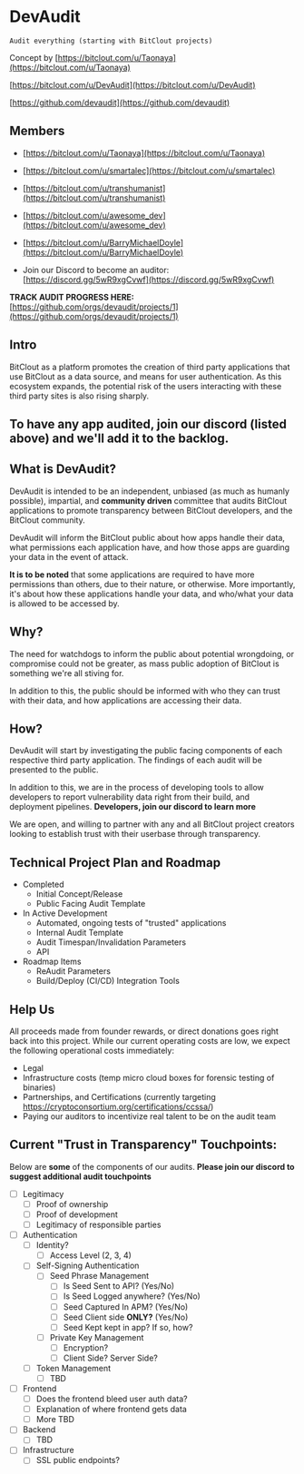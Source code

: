 # DevAudit

    Audit everything (starting with BitClout projects)


Concept by [https://bitclout.com/u/Taonaya](https://bitclout.com/u/Taonaya)

[https://bitclout.com/u/DevAudit](https://bitclout.com/u/DevAudit)

[https://github.com/devaudit](https://github.com/devaudit)



## Members
- [https://bitclout.com/u/Taonaya](https://bitclout.com/u/Taonaya)
- [https://bitclout.com/u/smartalec](https://bitclout.com/u/smartalec)
- [https://bitclout.com/u/transhumanist](https://bitclout.com/u/transhumanist)
- [https://bitclout.com/u/awesome_dev](https://bitclout.com/u/awesome_dev)
- [https://bitclout.com/u/BarryMichaelDoyle](https://bitclout.com/u/BarryMichaelDoyle)

- Join our Discord to become an auditor: [https://discord.gg/5wR9xgCvwf](https://discord.gg/5wR9xgCvwf)

**TRACK AUDIT PROGRESS HERE:**
[https://github.com/orgs/devaudit/projects/1](https://github.com/orgs/devaudit/projects/1)


## Intro

BitClout as a platform promotes the creation of third party applications that use BitClout as a data source, and means for user authentication. As this ecosystem expands, the potential risk of the users interacting with these third party sites is also rising sharply. 

## **To have any app audited, join our discord (listed above) and we'll add it to the backlog.**

## What is DevAudit?

DevAudit is intended to be an independent, unbiased (as much as humanly possible), impartial, and **community driven** committee that audits BitClout applications to promote transparency between BitClout developers, and the BitClout community.

DevAudit will inform the BitClout public about how apps handle their data, what permissions each application have, and how those apps are guarding your data in the event of attack. 

**It is to be noted** that some applications are required to have more permissions than others, due to their nature, or otherwise. More importantly, it's about how these applications handle your data, and who/what your data is allowed to be accessed by. 

## Why?

The need for watchdogs to inform the public about potential wrongdoing, or compromise could not be greater, as mass public adoption of BitClout is something we're all stiving for. 

In addition to this, the public should be informed with who they can trust with their data, and how applications are accessing their data.

## How?

DevAudit will start by investigating the public facing components of each respective third party application. The findings of each audit will be presented to the public. 

In addition to this, we are in the process of developing tools to allow developers to report vulnerability data right from their build, and deployment pipelines. **Developers, join our discord to learn more**

We are open, and willing to partner with any and all BitClout project creators looking to establish trust with their userbase through transparency. 


## Technical Project Plan and Roadmap

* Completed
    * Initial Concept/Release
    * Public Facing Audit Template
* In Active Development
    * Automated, ongoing tests of "trusted" applications
    * Internal Audit Template
    * Audit Timespan/Invalidation Parameters
    * API
* Roadmap Items
    * ReAudit Parameters
    * Build/Deploy (CI/CD) Integration Tools




## Help Us

All proceeds made from founder rewards, or direct donations goes right back into this project. While our current operating costs are low, we expect the following operational costs immediately:

* Legal
* Infrastructure costs (temp micro cloud boxes for forensic testing of binaries) 
* Partnerships, and Certifications (currently targeting https://cryptoconsortium.org/certifications/ccssa/)
* Paying our auditors to incentivize real talent to be on the audit team 


## Current "Trust in Transparency" Touchpoints:

Below are **some** of the components of our audits. **Please join our discord to suggest additional audit touchpoints**

- [ ]  Legitimacy
    - [ ]  Proof of ownership
    - [ ]  Proof of development
    - [ ]  Legitimacy of responsible parties
- [ ]  Authentication
    - [ ]  Identity?
        - [ ]  Access Level (2, 3, 4)
    - [ ]  Self-Signing Authentication
        - [ ]  Seed Phrase Management
            - [ ]  Is Seed Sent to API? (Yes/No)
            - [ ]  Is Seed Logged anywhere? (Yes/No)
            - [ ]  Seed Captured In APM? (Yes/No)
            - [ ]  Seed Client side **ONLY?** (Yes/No)
            - [ ]  Seed Kept kept in app? If so, how?
        - [ ]  Private Key Management
            - [ ]  Encryption?
            - [ ]  Client Side? Server Side?
    - [ ]  Token Management
        - [ ]  TBD
- [ ]  Frontend
    - [ ]  Does the frontend bleed user auth data?
    - [ ]  Explanation of where frontend gets data
    - [ ]  More TBD
- [ ]  Backend
    - [ ]  TBD
- [ ]  Infrastructure
    - [ ]  SSL public endpoints?
